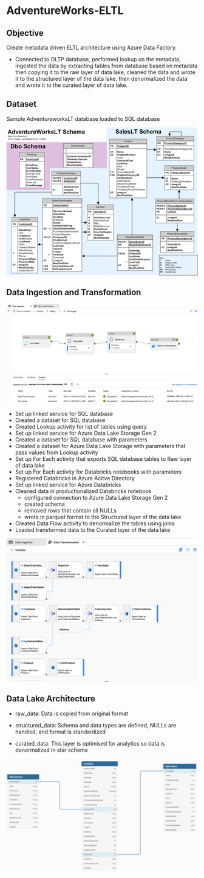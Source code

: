 # AdventureWorks-ELTL
## Objective
Create metadata driven ELTL architecture using Azure Data Factory. 
- Connected to OLTP database, performed lookup on the metadata, ingested the data by extracting tables from database based on metadata then copying it to the raw layer of data lake, cleaned the data and wrote it to the structured layer of the data lake, then denormalized the data and wrote it to the curated layer of data lake.

## Dataset
Sample AdventureworksLT database loaded to SQL database

![](https://github.com/smithashley/Adventureworks-ELTL/blob/main/images/adventureworkslt.png)

## Data Ingestion and Transformation

![](https://github.com/smithashley/Adventureworks-ELTL/blob/main/images/DataIngestion.png)

- Set up linked service for SQL database
- Created a dataset for SQL database
- Created Lookup activity for list of tables using query
- Set up linked service for Azure Data Lake Storage Gen 2
- Created a dataset for SQL database with parameters 
- Created a dataset for Azure Data Lake Storage with parameters that pass values from Lookup activity
- Set up For Each activity that exports SQL database tables to Raw layer of data lake
- Set up For Each activity for Databricks notebooks with parameters
- Registered Databricks in Azure Acitve Directory
- Set up linked service for Azure Databricks
- Cleaned data in productionalized Databricks notebook 
  - configured connection to Azure Data Lake Storage Gen 2
  - created schema
  - removed rows that contain all NULLs
  - wrote in parquet format to the Structured layer of the data lake
- Created Data Flow activity to denormalize the tables using joins
- Loaded transformed data to the Curated layer of the data lake

![](https://github.com/smithashley/Adventureworks-ELTL/blob/main/images/DataTransform.png)


## Data Lake Architecture

- raw_data: Data is copied from original format

- structured_data: Schema and data types are defined, NULLs are handled, and format is standardized

- curated_data: This layer is optimised for analytics so data is denormalized in star schema

![](https://github.com/smithashley/Adventureworks-ELTL/blob/main/images/datamodeldiagram.png)
